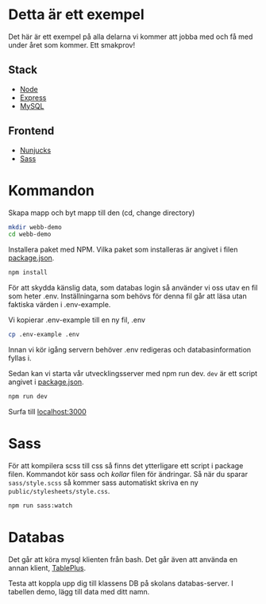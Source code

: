 # Detta är ett exempel

Det här är ett exempel på alla delarna vi kommer att jobba med och få med under året som kommer.
Ett smakprov!

## Stack

* [Node](https://nodejs.org/en/)
* [Express](https://expressjs.com/)
* [MySQL](https://www.mysql.com/)

## Frontend

* [Nunjucks](https://mozilla.github.io/nunjucks/)
* [Sass](https://sass-lang.com/)

# Kommandon
Skapa mapp och byt mapp till den (cd, change directory)
```bash
mkdir webb-demo
cd webb-demo
```
Installera paket med NPM. Vilka paket som installeras är angivet i filen [package.json](package.json).
```bash
npm install
```
För att skydda känslig data, som databas login så använder vi oss utav en fil som heter .env. Inställningarna som behövs för denna fil går att läsa utan faktiska värden i .env-example.

Vi kopierar .env-example till en ny fil, .env
```bash
cp .env-example .env
```
Innan vi kör igång servern behöver .env redigeras och databasinformation fyllas i.

Sedan kan vi starta vår utvecklingsserver med npm run dev.
```dev``` är ett script angivet i [package.json](package.json).
```bash
npm run dev
```
Surfa till [localhost:3000](http:\\localhost:3000)

# Sass

För att kompilera scss till css så finns det ytterligare ett script i package filen. Kommandot kör sass och *kollar* filen för ändringar. Så när du sparar ```sass/style.scss``` så kommer sass automatiskt skriva en ny ```public/stylesheets/style.css```.
```bash
npm run sass:watch
```

# Databas

Det går att köra mysql klienten från bash.
Det går även att använda en annan klient, [TablePlus](https://tableplus.com/).

Testa att koppla upp dig till klassens DB på skolans databas-server.
I tabellen demo, lägg till data med ditt namn.